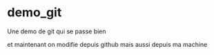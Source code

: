 # demo_git
Une demo de git qui se passe bien

et maintenant on modifie depuis github
mais aussi depuis ma machine
